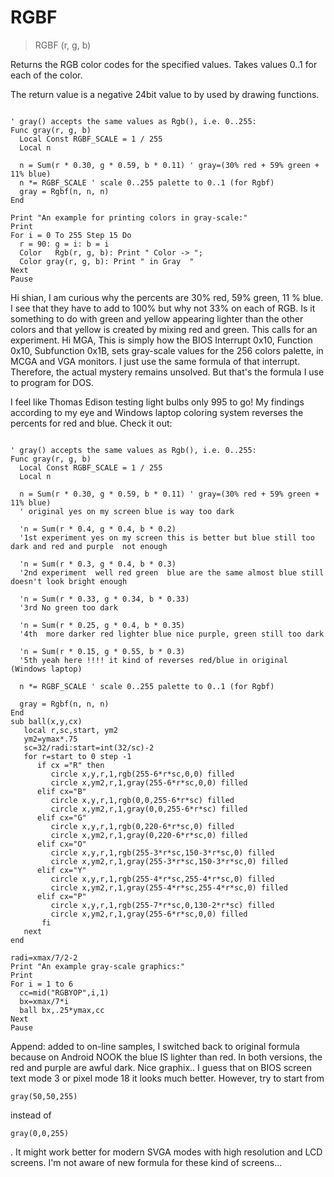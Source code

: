 # RGBF

> RGBF (r, g, b)

Returns the RGB color codes for the specified values. Takes values 0..1 for each of the color.


The return value is a negative 24bit value to by used by drawing functions.


~~~

' gray() accepts the same values as Rgb(), i.e. 0..255:
Func gray(r, g, b)
  Local Const RGBF_SCALE = 1 / 255
  Local n
  
  n = Sum(r * 0.30, g * 0.59, b * 0.11) ' gray=(30% red + 59% green + 11% blue)
  n *= RGBF_SCALE ' scale 0..255 palette to 0..1 (for Rgbf)
  gray = Rgbf(n, n, n)
End

Print "An example for printing colors in gray-scale:"
Print
For i = 0 To 255 Step 15 Do
  r = 90: g = i: b = i
  Color   Rgb(r, g, b): Print " Color -> ";
  Color gray(r, g, b): Print " in Gray  "
Next
Pause

~~~

Hi shian,
I am curious why the percents are 30% red, 59% green, 11 % blue. I see that they have to add to 100%  but why not 33% on each of RGB. Is it something to do with green and yellow appearing lighter than the other colors and that yellow is created by mixing red and green. This calls for an experiment.
Hi MGA,
This is simply how the BIOS Interrupt 0x10, Function 0x10, Subfunction 0x1B, sets gray-scale values for the 256 colors palette, in MCGA and VGA monitors.
I just use the same formula of that interrupt. Therefore, the actual mystery remains unsolved. But that's the formula I use to program for DOS.  



I feel like Thomas Edison testing light bulbs only 995 to go!
My findings according to my eye and Windows laptop coloring system reverses the percents for red and blue.
Check it out:

~~~

' gray() accepts the same values as Rgb(), i.e. 0..255:
Func gray(r, g, b)
  Local Const RGBF_SCALE = 1 / 255
  Local n
  
  n = Sum(r * 0.30, g * 0.59, b * 0.11) ' gray=(30% red + 59% green + 11% blue)
  ' original yes on my screen blue is way too dark
  
  'n = Sum(r * 0.4, g * 0.4, b * 0.2)
  '1st experiment yes on my screen this is better but blue still too dark and red and purple  not enough
  
  'n = Sum(r * 0.3, g * 0.4, b * 0.3)
  '2nd experiment  well red green  blue are the same almost blue still doesn't look bright enough
  
  'n = Sum(r * 0.33, g * 0.34, b * 0.33)
  '3rd No green too dark
  
  'n = Sum(r * 0.25, g * 0.4, b * 0.35)
  '4th  more darker red lighter blue nice purple, green still too dark
  
  'n = Sum(r * 0.15, g * 0.55, b * 0.3)
  '5th yeah here !!!! it kind of reverses red/blue in original (Windows laptop)
  
  n *= RGBF_SCALE ' scale 0..255 palette to 0..1 (for Rgbf)
  
  gray = Rgbf(n, n, n)
End
sub ball(x,y,cx)
   local r,sc,start, ym2
   ym2=ymax*.75
   sc=32/radi:start=int(32/sc)-2
   for r=start to 0 step -1
      if cx ="R" then 
         circle x,y,r,1,rgb(255-6*r*sc,0,0) filled
         circle x,ym2,r,1,gray(255-6*r*sc,0,0) filled
      elif cx="B"
         circle x,y,r,1,rgb(0,0,255-6*r*sc) filled
         circle x,ym2,r,1,gray(0,0,255-6*r*sc) filled
      elif cx="G"
         circle x,y,r,1,rgb(0,220-6*r*sc,0) filled
         circle x,ym2,r,1,gray(0,220-6*r*sc,0) filled
      elif cx="O"
         circle x,y,r,1,rgb(255-3*r*sc,150-3*r*sc,0) filled
         circle x,ym2,r,1,gray(255-3*r*sc,150-3*r*sc,0) filled
      elif cx="Y"
         circle x,y,r,1,rgb(255-4*r*sc,255-4*r*sc,0) filled
         circle x,ym2,r,1,gray(255-4*r*sc,255-4*r*sc,0) filled
      elif cx="P"
         circle x,y,r,1,rgb(255-7*r*sc,0,130-2*r*sc) filled
         circle x,ym2,r,1,gray(255-6*r*sc,0,0) filled
       fi
   next
end

radi=xmax/7/2-2
Print "An example gray-scale graphics:"
Print
For i = 1 to 6
  cc=mid("RGBYOP",i,1)
  bx=xmax/7*i
  ball bx,.25*ymax,cc
Next
Pause

~~~

Append: added to on-line samples, I switched back to original formula because on Android NOOK the blue IS lighter than red. In both versions, the red and purple are awful dark.
Nice graphix..
I guess that on BIOS screen text mode 3 or pixel mode 18 it looks much better.
However, try to start from 
~~~
gray(50,50,255)
~~~
 instead of 
~~~
gray(0,0,255)
~~~
.
It might work better for modern SVGA modes with high resolution and LCD screens.
I'm not aware of new formula for these kind of screens...
